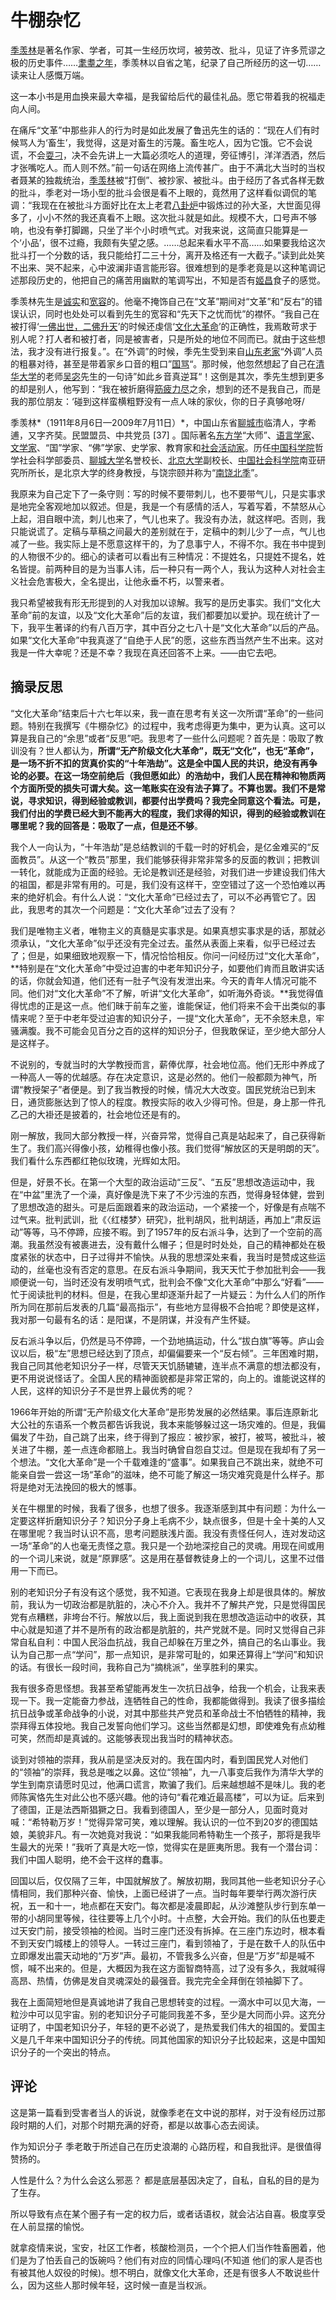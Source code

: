 # 牛棚杂忆

[季羡林](https://baike.baidu.com/item/季羡林?fromModule=lemma_inlink)是著名作家、学者，可其一生经历坎坷，被劳改、批斗，见证了许多荒谬之极的历史事件……[耄耋之年](https://baike.baidu.com/item/耄耋之年?fromModule=lemma_inlink)，季羡林以自省之笔，纪录了自己所经历的这一切……读来让人感慨万端。

这一本小书是用血换来最大幸福，是我留给后代的最佳礼品。愿它带着我的祝福走向人间。

在痛斥“文革”中那些非人的行为时是如此发展了鲁迅先生的话的：“现在人们有时候骂人为‘畜生’，我觉得，这是对畜生的污蔑。畜生吃人，因为它饿。它不会说谎，不会[耍刁](https://baike.baidu.com/item/耍刁?fromModule=lemma_inlink)，决不会先讲上一大篇必须吃人的道理，旁征博引，洋洋洒洒，然后才张嘴吃人。而人则不然。”前一句话在网络上流传甚广。由于不满北大当时的当权者聂某的独裁统治，[季羡林](https://baike.baidu.com/item/季羡林?fromModule=lemma_inlink)被“打倒”、被抄家、被批斗。由于经历了各式各样无数的批斗，季老对一场小型的批斗会很是看不上眼的，竟然用了这样看似调侃的笔调：“我现在在被批斗方面好比在太上老君[八卦炉](https://baike.baidu.com/item/八卦炉?fromModule=lemma_inlink)中锻炼过的孙大圣，大世面见得多了，小小不然的我还真看不上眼。这次批斗就是如此。规模不大，口号声不够响，也没有拳打脚踢，只坐了半个小时喷气式。对我来说，这简直只能算是一个‘小品’，很不过瘾，我颇有失望之感。……总起来看水平不高……如果要我给这次批斗打一个分数的话，我只能给打二三十分，离开及格还有一大截子。”读到此处笑不出来、哭不起来，心中波澜非语言能形容。很难想到的是季老竟是以这种笔调记述那段历史的，他把自己的痛苦用幽默的笔调写出，不知是否有[姬昌](https://baike.baidu.com/item/姬昌?fromModule=lemma_inlink)食子的感觉。

季羡林先生是[诚实](https://baike.baidu.com/item/诚实?fromModule=lemma_inlink)和[宽容](https://baike.baidu.com/item/宽容?fromModule=lemma_inlink)的。他毫不掩饰自己在“文革”期间对“文革”和“反右”的错误认识，同时也处处可以看到先生的宽容和“先天下之忧而忧”的襟怀。“我自己在被打得‘[一佛出世，二佛升天](https://baike.baidu.com/item/一佛出世，二佛升天?fromModule=lemma_inlink)’的时候还虔信‘[文化大革命](https://baike.baidu.com/item/文化大革命/117740?fromModule=lemma_inlink)’的正确性，我焉敢苛求于别人呢？打人者和被打者，同是被害者，只是所处的地位不同而已。就由于这些想法，我才没有进行报复。”。在“外调”的时候，季先生受到来自[山东老家](https://baike.baidu.com/item/山东老家?fromModule=lemma_inlink)“外调”人员的粗暴对待，甚至是带着家乡口音的粗口”[国骂](https://baike.baidu.com/item/国骂?fromModule=lemma_inlink)“。那时候，他忽然想起了自己在[清华大学](https://baike.baidu.com/item/清华大学?fromModule=lemma_inlink)的老师[吴宓](https://baike.baidu.com/item/吴宓?fromModule=lemma_inlink)先生的一句诗”如此乡音真逆耳“！这倒是其次，季先生想到更多的却是别人，他写到：“我在被折磨得[筋疲力尽](https://baike.baidu.com/item/筋疲力尽?fromModule=lemma_inlink)之余，想到的还不是我自己，而是我的那位朋友：‘碰到这样蛮横粗野没有一点人味的家伙，你的日子真够呛呀/

季羡林*（1911年8月6日—2009年7月11日）*，中国山东省[聊城市](https://baike.baidu.com/item/聊城市/2461629?fromModule=lemma_inlink)临清人，字希逋，又字齐奘。民盟盟员、中共党员 [37] 。国际著名[东方学](https://baike.baidu.com/item/东方学/25477?fromModule=lemma_inlink)“大师”、[语言学家](https://baike.baidu.com/item/语言学家/1227694?fromModule=lemma_inlink)、[文学家](https://baike.baidu.com/item/文学家/1211248?fromModule=lemma_inlink)、“国”学家、“佛”学家、史学家、教育家和[社会活动家](https://baike.baidu.com/item/社会活动家/9719483?fromModule=lemma_inlink)。历任[中国科学院](https://baike.baidu.com/item/中国科学院/271375?fromModule=lemma_inlink)哲学社会科学部委员、[聊城大学](https://baike.baidu.com/item/聊城大学/157630?fromModule=lemma_inlink)名誉校长、[北京大学](https://baike.baidu.com/item/北京大学/110221?fromModule=lemma_inlink)副校长、[中国社会科学院](https://baike.baidu.com/item/中国社会科学院/619966?fromModule=lemma_inlink)南亚研究所所长，是北京大学的终身教授，与饶宗颐并称为“[南饶北季](https://baike.baidu.com/item/南饶北季/7482245?fromModule=lemma_inlink)”。



我原来为自己定下了一条守则：写的时候不要带刺儿，也不要带气儿，只是实事求是地完全客观地加以叙述。但是，我是一个有感情的活人，写着写着，不禁怒从心上起，泪自眼中流，刺儿也来了，气儿也来了。我没有办法，就这样吧。否则，我只能说谎了。定稿与草稿之间最大的差别就在于，定稿中的刺儿少了一点，气儿也减了一些。我实际上是不愿意这样干的，为了息事宁人，不得不尔。我在书中提到的人物很不少的。细心的读者可以看出有三种情况：不提姓名，只提姓不提名，姓名皆提。前两种目的是为当事人讳，后一种只有一两个人，我认为这种人对社会主义社会危害极大，全名提出，让他永垂不朽，以警来者。

我只希望被我有形无形提到的人对我加以谅解。我写的是历史事实。我们“文化大革命”前的友谊，以及“文化大革命”后的友谊，我们都要加以爱护。现在统计了一下，我平生著译的约有八百万字，其中百分之七八十是“文化大革命”以后的产品。如果“文化大革命”中我真遂了“自绝于人民”的愿，这些东西当然产生不出来。这对我是一件大幸呢？还是不幸？我现在真还回答不上来。——由它去吧。

## 摘录反思

“文化大革命”结束后十六七年以来，我一直在思考有关这一次所谓“革命”的一些问题。特别在我撰写《牛棚杂忆》的过程中，我考虑得更为集中，更为认真。这可以算是我自己的“余思”或者“反思”吧。我思考了一些什么问题呢？首先是：吸取了教训没有？世人都认为，**所谓“无产阶级文化大革命”，既无“文化”，也无“革命”，是一场不折不扣的货真价实的“十年浩劫”。这是全中国人民的共识，绝没有再争论的必要。在这一场空前绝后（我但愿如此）的浩劫中，我们人民在精神和物质两个方面所受的损失可谓大矣。这一笔账实在没有法子算了。不算也罢。我们不是常说，寻求知识，得到经验或教训，都要付出学费吗？我完全同意这个看法。可是，我们付出的学费已经大到不能再大的程度，我们求得的知识，得到的经验或教训在哪里呢？我的回答是：吸取了一点，但是还不够**。

我个人一向认为，“十年浩劫”是总结教训的千载一时的好机会，是亿金难买的“反面教员”。从这一个“教员”那里，我们能够获得非常非常多的反面的教训；把教训一转化，就能成为正面的经验。无论是教训还是经验，对我们进一步建设我们伟大的祖国，都是非常有用的。可是，我们没有这样干，空空错过了这一个恐怕难以再来的绝好机会。有什么人说：“文化大革命”已经过去了，可以不必再管它了。因此，我思考的其次一个问题是：“文化大革命”过去了没有？

我们是唯物主义者，唯物主义的真髓是实事求是。如果真想实事求是的话，那就必须承认，“文化大革命”似乎还没有完全过去。虽然从表面上来看，似乎已经过去了；但是，如果细致地观察一下，情况恰恰相反。你问一问经历过“文化大革命”，**特别是在“文化大革命”中受过迫害的中老年知识分子，如要他们肯而且敢讲实话的话，你就会知道，他们还有一肚子气没有发泄出来。今天的青年人情况可能不同。他们对“文化大革命”不了解，听讲“文化大革命”，如听海外奇谈。**我觉得值得忧虑的正是这一点。他们昧于前车之鉴，谁能保证，他们将来不会干出类似的事情来呢？至于中老年受过迫害的知识分子，一提“文化大革命”，无不余怒未息，牢骚满腹。我不可能会见百分之百的这样的知识分子，但我敢保证，至少绝大部分人是这样子。

不说别的，专就当时的大学教授而言，薪俸优厚，社会地位高。他们无形中养成了一种高人一等的优越感。存在决定意识，这是必然的。他们一般都颇为神气，所谓“教授架子”者便是。到了我当教授的时候，情况大大改变。国民党统治已到末日，通货膨胀达到了惊人的程度。教授实际的收入少得可怜。但是，身上那一件孔乙己的大褂还是披着的，社会地位还是有的。

刚一解放，我同大部分教授一样，兴奋异常，觉得自己真是站起来了，自己获得新生了。我们高兴得像小孩，幼稚得也像小孩。我们觉得“解放区的天是明朗的天”。我们看什么东西都红艳似玫瑰，光辉如太阳。

但是，好景不长。在第一个大型的政治运动“三反”、“五反”思想改造运动中，我在“中盆”里洗了一个澡，真好像是洗下来了不少污浊的东西，觉得身轻体健，尝到了思想改造的甜头。可是后面跟着来的政治运动，一个紧接一个，好像是有点喘不过气来。批判武训，批《〈红楼梦〉研究》，批判胡风，批判胡适，再加上“肃反运动”等等，马不停蹄，应接不暇。到了1957年的反右派斗争，达到了一个空前的高潮。我虽然没有被裹进去，没有戴什么帽子；但是时时处处，自己的精神都处在极度紧张的状态中，日子过得并不愉快。从我的思想深处来看，我当时是赞成这些运动的，丝毫也没有否定的意思。在反右派斗争期间，我天天忙于参加批判会——我顺便说一句，当时还没有发明喷气式，批判会不像“文化大革命”中那么“好看”——忙于阅读批判的材料。但是，在我心里却逐渐升起了一片疑云：为什么人们的所作所为同在那前后发表的几篇“最高指示”，有些地方显得极不合拍呢？即使是这样，我对那一句最有名的话：是阳谋，不是阴谋，并没有产生怀疑。

反右派斗争以后，仍然是马不停蹄，一个劲地搞运动，什么“拔白旗”等等。庐山会议以后，极“左”思想已经达到了顶点，却偏偏要来一个“反右倾”。三年困难时期，我自己同其他老知识分子一样，尽管天天饥肠辘辘，连半点不满意的想法都没有，更不用说说怪话了。全国人民的精神面貌都是非常正常的，向上的。谁能说这样的人民，这样的知识分子不是世界上最优秀的呢？

1966年开始的所谓“无产阶级文化大革命”是形势发展的必然结果。事后连原新北大公社的东语系一个教员都告诉我说，我本来能够躲过这一场灾难的。但是，我偏偏发了牛劲，自己跳了出来，终于得到了报应：被抄家，被打，被骂，被批斗，被关进了牛棚，差一点连命都赔上。我当时确曾自怨自艾过。但是现在我却有了另一个想法。“文化大革命”是一个千载难逢的“盛事”。如果我自己不跳出来，就绝不可能亲自尝一尝这一场“革命”的滋味，绝不可能了解这一场灾难究竟是什么样子。那将是绝对无法挽回的极大的憾事。

关在牛棚里的时候，我看了很多，也想了很多。我逐渐感到其中有问题：为什么一定要这样折磨知识分子？知识分子身上毛病不少，缺点很多，但是十全十美的人又在哪里呢？我当时认识不高，思考问题肤浅片面。我没有责怪任何人，连对发动这一场“革命”的人也毫无责怪之意。我只是一个劲地深挖自己的灵魂。用现在间或用的一个词儿来说，就是“原罪感”。这是用在基督教徒身上的一个词儿，这里不过借用一下而已。

别的老知识分子有没有这个感觉，我不知道。它表现在我身上却是很具体的。解放前，我认为一切政治都是肮脏的，决心不介入。我并不了解共产党，只是觉得国民党有点糟糕，非垮台不行。解放以后，我上面说到我在思想改造运动中的收获，其中心就是知道了并不是所有的政治都是肮脏的，共产党就不是。同时又觉得自己非常自私自利：中国人民浴血抗战，我自己却躲在万里之外，搞自己的名山事业。我认为自己那一点“学问”，那一点知识，是非常可耻的，如果还算得上“学问”和知识的话。有很长一段时间，我称自己为“摘桃派”，坐享胜利的果实。

我有很多奇思怪想。我甚至希望能再发生一次抗日战争，给我一个机会，让我来表现一下。我一定能奋力参战，连牺牲自己的性命，我都能做得到。我读了很多描绘抗日战争或革命战争的小说，对其中那些共产党员和革命战士不怕牺牲的精神，我崇拜得五体投地。我自己发誓向他们学习。这些当然都是幻想，即使难免有点幼稚可笑，然而却是真诚的。这能够表现出我当时的精神状态。

谈到对领袖的崇拜，我从前是坚决反对的。我在国内时，看到国民党人对他们的“领袖”的崇拜，我总是嗤之以鼻。这位“领袖”，九一八事变后我作为清华大学的学生到南京请愿时见过，他满口谎言，欺骗了我们。后来越想越不是味儿。我的老师陈寅恪先生对此公也不感兴趣。他的诗句“看花难近最高楼”，可以为证。后来到了德国，正是法西斯猖獗之日。我看到德国人，至少是一部分人，见面时竟对喊：“希特勒万岁！”觉得异常可笑，难以理解。我认识的一位不到20岁的德国姑娘，美貌非凡。有一次她竟对我说：“如果我能同希特勒生一个孩子，那将是我毕生最大的光荣！”我听了真是大吃一惊，觉得实在是匪夷所思。我有一个潜台词：我们中国人聪明，绝不会干这样的蠢事。

回国以后，仅仅隔了三年，中国就解放了。解放初期，我同其他一些老知识分子心情相同，我们那种兴奋、愉快，上面已经讲了一点。当时每年要举行两次游行庆祝，五一和十一，地点都在天安门。每次都是凌晨即起，从沙滩整队步行到东单一带的小胡同里等候，往往要等上几个小时。十点整，大会开始。我们的队伍也要走过天安门前，接受领袖的检阅。当时三座门还没有拆掉。在三座门东边时，根本看不到天安门城楼上的领导人。一转过三座门，看到领袖了，于是在数千人的队伍中立即爆发出震天动地的“万岁”声。最初，不管我多么兴奋，但是“万岁”却是喊不惯，喊不出来的。但是，大概因为我在这方面智商特高，过了没有多久，我就喊得高昂、热情，仿佛是发自灵魂深处的最强音。我完完全全拜倒在领袖脚下了。

我在上面简短地但是真诚地讲了我自己思想转变的过程。一滴水中可以见大海，一粒沙中可以见宇宙。别的老知识分子可能同我差不多，至少是大同而小异。这充分证明了，中国老知识分子，年轻的更不必说了，是热爱我们伟大的祖国的。爱国主义是几千年来中国知识分子的传统。同其他国家的知识分子比较起来，这是中国知识分子的一个突出的特点。

## 评论

这是第一篇看到受害者当人的诉说，就像季老在文中说的那样，对于没有经历过那段时期的人们，对那个时期充满的好奇，都是以故事心态去阅读。

作为知识分子 季老敢于所述自己在历史浪潮的 心路历程，和自我批评。是很值得赞扬的。

人性是什么？为什么会这么邪恶？ 都是底层基因决定了，自私，自私的目的是为了生存。

所以导致有点在某个圈子有一定的权力后，或者话语权，就会沾沾自喜。极度享受在人前显摆的愉悦。

就拿疫情来说，宝安，社区工作者，核酸检测员，一个个把人们当作牲畜圈着，他们是为了怕丢自己的饭碗吗？他们有对应的同情心理吗(不知道 他们的家人是否也有被其他人奴役的时候)。想不明白，就像文化大革命，还是有很多人不敢说些什么，因为这些人那时候年轻，这时候一直是当权派。